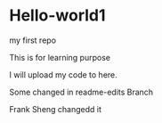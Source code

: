 # Hello-world1
my first repo


This is for learning purpose

I will upload my code to here.


Some changed in readme-edits Branch

Frank Sheng changedd it 
